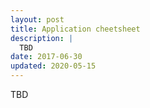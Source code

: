 ```yaml
---
layout: post
title: Application cheetsheet
description: |
  TBD
date: 2017-06-30
updated: 2020-05-15
---
```


TBD
